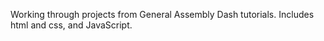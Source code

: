 Working through projects from General Assembly Dash tutorials. Includes html and css, and JavaScript. 
